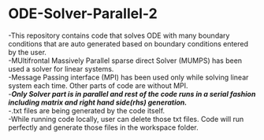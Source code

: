 # ODE-Solver-Parallel-2
-This repository contains code that solves ODE with many boundary conditions that are auto generated based on boundary conditions entered by the user.  
-MUltifrontal Massively Parallel sparse direct Solver (MUMPS) has been used a solver for linear systems.  
-Message Passing interface (MPI) has been used only while solving linear system each time. Other parts of code are without MPI.  
-***Only Solver part is in parallel and rest of the code runs in a serial fashion including matrix and right hand side(rhs) generation.***  
-.txt files are being generated by the code itself.  
-While running code locally, user can delete those txt files. Code will run perfectly and generate those files in the workspace folder.
